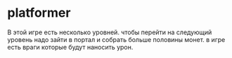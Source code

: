 # platformer

В этой игре есть несколько уровней.
чтобы перейти на следующий уровень надо зайти в портал и собрать больше половины монет.
в игре есть враги которые будут наносить урон.
